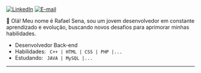 [![LinkedIn](https://img.shields.io/badge/LinkedIn-0077B5?style=for-the-badge&logo=linkedin&logoColor=white)](https://www.linkedin.com/in/rafaznj/)
[![E-mail](https://img.shields.io/badge/-Email-000?style=for-the-badge&logo=microsoft-outlook&logoColor=007BFF)](mailto:rafaelsenabarreto@gmail.com)

<p>👋 Olá! Meu nome é Rafael Sena, sou um jovem desenvolvedor em constante aprendizado e evolução, buscando novos desafios para aprimorar minhas habilidades.</p>

- Desenvolvedor Back-end
- Habilidades: <code> C++ | HTML | CSS | PHP |...</code>
- Estudando: <code> JAVA | MySQL |...</code>

<hr>
